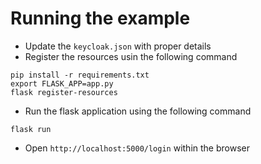 # Running the example

* Update the `keycloak.json` with proper details
* Register the resources usin the following command
```
pip install -r requirements.txt
export FLASK_APP=app.py
flask register-resources
```
* Run the flask application using the following command
```
flask run
```
* Open `http://localhost:5000/login` within the browser
